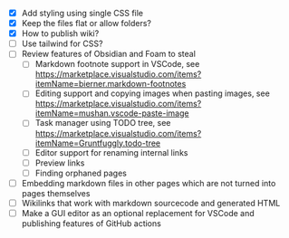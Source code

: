 - [x] Add styling using single CSS file
- [x] Keep the files flat or allow folders?
- [x] How to publish wiki?
- [ ] Use tailwind for CSS?
- [ ] Review features of Obsidian and Foam to steal
  - [ ] Markdown footnote support in VSCode, see <https://marketplace.visualstudio.com/items?itemName=bierner.markdown-footnotes>
  - [ ] Editing support and copying images when pasting images, see <https://marketplace.visualstudio.com/items?itemName=mushan.vscode-paste-image>
  - [ ] Task manager using TODO tree, see <https://marketplace.visualstudio.com/items?itemName=Gruntfuggly.todo-tree>
  - [ ] Editor support for renaming internal links
  - [ ] Preview links
  - [ ] Finding orphaned pages
- [ ] Embedding markdown files in other pages which are not turned into pages themselves
- [ ] Wikilinks that work with markdown sourcecode and generated HTML
- [ ] Make a GUI editor as an optional replacement for VSCode and publishing features of GitHub actions
